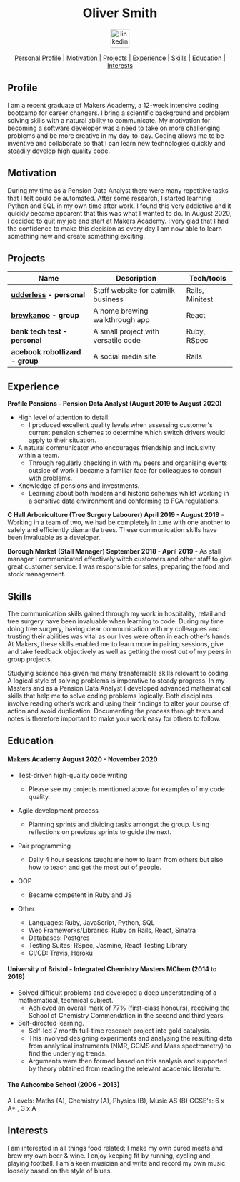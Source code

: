 <h1 align="center">Oliver Smith</h1>
<p align="center">
<a href="https://www.linkedin.com/in/oliver-smith-635828164/">
<img src="https://www.iconfinder.com/data/icons/logotypes/32/square-linkedin-512.png" alt="linkedin" hspace="50" height="42" width="42"></a>

<div align="center">

[Personal Profile ](#Profile) |
[Motivation ](#Motivation?) |
[Projects ](#projects) |
[Experience ](#experience) |
[Skills ](#skills) |
[Education ](#education) |
[Interests ](#interests)

</div>

## Profile

I am a recent graduate of Makers Academy, a 12-week intensive coding bootcamp for career changers. I bring a scientific background and problem solving skills with a natural ability to communicate. My motivation for becoming a software developer was a need to take on more challenging problems and be more creative in my day-to-day. Coding allows me to be inventive and collaborate so that I can learn new technologies quickly and steadily develop high quality code. 

## Motivation

During my time as a Pension Data Analyst there were many repetitive tasks that I felt could be automated. After some research, I started learning Python and SQL in my own time after work. I found this very addictive and it quickly became apparent that this was what I wanted to do. In August 2020, I decided to quit my job and start at Makers Academy. I very glad that I had the confidence to make this decision as every day I am now able to learn something new and create something exciting.

## Projects

| Name                            | Description                        | Tech/tools        |
| ------------------------------- | ---------------------------------- | ----------------- |
| **[udderless](https://github.com/olliesmith3/udderless) - personal**        | Staff website for oatmilk business | Rails, Minitest   |
| **[brewkanoo](https://github.com/olliesmith3/brewkanoo) - group**           | A home brewing walkthrough app     | React             |
| **bank tech test - personal**   | A small project with versatile code| Ruby, RSpec       |
| **acebook robotlizard - group** | A social media site                | Rails             |

## Experience

**Profile Pensions - Pension Data Analyst (August 2019 to August 2020)**

- High level of attention to detail.
    - I produced excellent quality levels when assessing customer's current pension schemes to determine which switch drivers would apply to their situation.
- A natural communicator who encourages friendship and inclusivity within a team. 
    - Through regularly checking in with my peers and organising events outside of work I became a familiar face for colleagues to consult with     problems.
- Knowledge of pensions and investments.
    - Learning about both modern and historic schemes whilst working in a sensitive data environment and conforming to FCA regulations.  

**C Hall Arboriculture (Tree Surgery Labourer) April 2019 - August 2019**
    - Working in a team of two, we had be completely in tune with one another to safely and efficiently dismantle trees. These communication skills have been invaluable as a developer.
    
**Borough Market (Stall Manager) September 2018 - April 2019**
    - As stall manager I communicated effectively witch customers and other staff to give great customer service. I was responsible for sales, preparing the food and stock management.

## Skills

The communication skills gained through my work in hospitality, retail and tree surgery have been invaluable when learning to code. During my time doing tree surgery, having clear communication with my colleagues and trusting their abilities was vital as our lives were often in each other’s hands. At Makers, these skills enabled me to learn more in pairing sessions, give and take feedback objectively as well as getting the most out of my peers in group projects.

Studying science has given me many transferrable skills relevant to coding. A logical style of solving problems is imperative to steady progress. In my Masters and as a Pension Data Analyst I developed advanced mathematical skills that help me to solve coding problems logically. Both disciplines involve reading other’s work and using their findings to alter your course of action and avoid duplication. Documenting the process through tests and notes is therefore important to make your work easy for others to follow.

## Education

#### Makers Academy August 2020 - November 2020

- Test-driven high-quality code writing
    - Please see my projects mentioned above for examples of my code quality.
- Agile development process
    - Planning sprints and dividing tasks amongst the group. Using reflections on previous sprints to guide the next.
- Pair programming
    - Daily 4 hour sessions taught me how to learn from others but also how to teach and get the most out of people.
- OOP 
    - Became competent in Ruby and JS
    
- Other
    - Languages: Ruby, JavaScript, Python, SQL
    - Web Frameworks/Libraries: Ruby on Rails, React, Sinatra
    - Databases: Postgres
    - Testing Suites: RSpec, Jasmine, React Testing Library
    - CI/CD: Travis, Heroku

#### University of Bristol - Integrated Chemistry Masters MChem (2014 to 2018)

- Solved difficult problems and developed a deep understanding of a mathematical, technical subject. 
    - Achieved an overall mark of 77% (first-class honours), receiving the School of Chemistry Commendation in the second and third years.
- Self-directed learning. 
    - Self-led 7 month full-time research project into gold catalysis.
    - This involved designing experiments and analysing the resulting data from analytical instruments (NMR, GCMS and Mass spectrometry) to find the underlying trends. 
    - Arguments were then formed based on this analysis and supported by theory obtained from reading the relevant academic literature. 

#### The Ashcombe School (2006 - 2013)

A Levels: Maths (A), Chemistry (A), Physics (B), Music AS (B)
GCSE's: 6 x A* , 3 x A

## Interests

I am interested in all things food related; I make my own cured meats and brew my own beer & wine. I
enjoy keeping fit by running, cycling and playing football. I am a keen musician and write and
record my own music loosely based on the style of blues.

